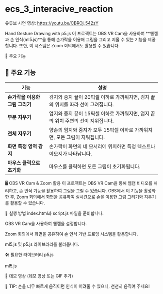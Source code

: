 # ecs_3_interacive_reaction

유튜브 시연 영상: https://youtu.be/CBROj_542zY

Hand Gesture Drawing with p5.js
이 프로젝트는 OBS VR Cam을 사용하여 **웹캠과 손 인식(ml5.js)**을 통해 손가락을 이용해 그림을 그리고 지울 수 있는 기능을 제공합니다. 또한, 이 시스템은 Zoom 회의에서도 활용할 수 있습니다.

📌 주요 기능
## 📌 주요 기능  

| 기능 | 설명 |
|------|------|
| **손가락을 이용한 그림 그리기** | 검지와 중지 끝이 20픽셀 이하로 가까워지면, 검지 끝의 위치를 따라 선이 그려집니다. |
| **부분 지우기** | 엄지와 중지 끝이 15픽셀 이하로 가까워지면, 엄지 끝의 위치 주변의 선이 지워집니다. |
| **전체 지우기** | 양손의 엄지와 중지가 모두 15픽셀 이하로 가까워지면, 모든 그림이 지워집니다. |
| **화면 특정 영역 감지** | 손가락이 화면의 네 모서리에 위치하면 특정 텍스트나 이모지가 나타납니다. |
| **마우스 클릭으로 초기화** | 마우스를 클릭하면 모든 그림이 초기화됩니다. |

🖥️ OBS VR Cam & Zoom 활용
이 프로젝트는 OBS VR Cam을 통해 웹캠 비디오를 처리하고, 손 인식 기능을 활용하여 그림을 그릴 수 있습니다. OBS에서 이 기능을 활성화한 후, Zoom 회의에서 화면을 공유하여 실시간으로 손을 이용한 그림 그리기와 지우기를 활용할 수 있습니다.

🚀 실행 방법
index.html과 script.js 파일을 준비합니다.

OBS VR Cam을 사용하여 웹캠을 설정합니다.

Zoom 회의에서 화면을 공유하여 손 인식 기반 드로잉 시스템을 활용합니다.

ml5.js 및 p5.js 라이브러리를 불러옵니다.

🛠️ 필요한 라이브러리
p5.js

ml5.js

🎥 데모 영상
(데모 영상 또는 GIF 추가)

📌 TIP: 손을 너무 빠르게 움직이면 인식이 어려울 수 있으니, 천천히 움직여 주세요!
